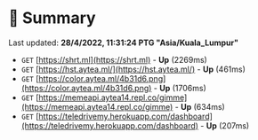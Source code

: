 # 📖 Summary
Last updated: **28/4/2022, 11:31:24 PTG "Asia/Kuala_Lumpur"**

- `GET` [https://shrt.ml](https://shrt.ml) - **Up** (2269ms)
- `GET` [https://hst.aytea.ml/](https://hst.aytea.ml/) - **Up** (461ms)
- `GET` [https://color.aytea.ml/4b31d6.png](https://color.aytea.ml/4b31d6.png) - **Up** (1706ms)
- `GET` [https://memeapi.aytea14.repl.co/gimme](https://memeapi.aytea14.repl.co/gimme) - **Up** (634ms)
- `GET` [https://teledrivemy.herokuapp.com/dashboard](https://teledrivemy.herokuapp.com/dashboard) - **Up** (207ms)
